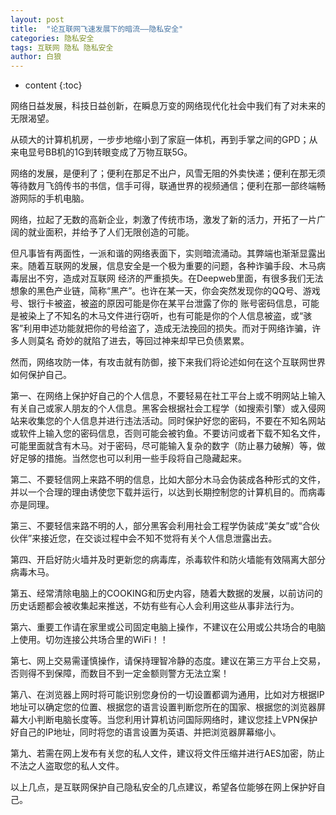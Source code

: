 ```yaml
---
layout: post
title:  "论互联网飞速发展下的暗流——隐私安全"
categories: 隐私安全
tags: 互联网 隐私 隐私安全
author: 白狼
---
```




* content
{:toc}


网络日益发展，科技日益创新，在瞬息万变的网络现代化社会中我们有了对未来的无限渴望。

从硕大的计算机机房，一步步地缩小到了家庭一体机，再到手掌之间的GPD；从来电显号BB机的1G到转眼变成了万物互联5G。

网络的发展，是便利了；便利在那足不出户，风雪无阻的外卖快递；便利在那无须等待数月飞鸽传书的书信，信手可得，联通世界的视频通信；便利在那一部终端畅游网际的手机电脑。

网络，拉起了无数的高新企业，刺激了传统市场，激发了新的活力，开拓了一片广阔的就业面积，并给予了人们无限创造的可能。

但凡事皆有两面性，一派和谐的网络表面下，实则暗流涌动。其弊端也渐渐显露出来。随着互联网的发展，信息安全是一个极为重要的问题，各种诈骗手段、木马病毒层出不穷，造成对互联网
经济的严重损失。在Deepweb里面，有很多我们无法想象的黑色产业链，简称“黑产”。也许在某一天，你会突然发现你的QQ号、游戏号、银行卡被盗，被盗的原因可能是你在某平台泄露了你的
账号密码信息，可能是被染上了不知名的木马文件进行窃听，也有可能是你的个人信息被盗，或“骇客”利用申述功能就把你的号给盗了，造成无法挽回的损失。而对于网络诈骗，许多人则莫名
奇妙的就陷了进去，等回过神来却早已负债累累。

然而，网络攻防一体，有攻击就有防御，接下来我们将论述如何在这个互联网世界如何保护自己。

第一、在网络上保护好自己的个人信息，不要轻易在社工平台上或不明网站上输入有关自己或家人朋友的个人信息。黑客会根据社会工程学（如搜索引擎）或入侵网站来收集您的个人信息并进行违法活动。同时保护好您的密码，不要在不知名网站或软件上输入您的密码信息，否则可能会被钓鱼。不要访问或者下载不知名文件，可能里面就含有木马。对于密码，尽可能输入复杂的数字（防止暴力破解）等，做好足够的措施。当然您也可以利用一些手段将自己隐藏起来。

第二、不要轻信网上来路不明的信息，比如大部分木马会伪装成各种形式的文件，并以一个合理的理由诱使您下载并运行，以达到长期控制您的计算机目的。而病毒亦是同理。

第三、不要轻信来路不明的人，部分黑客会利用社会工程学伪装成“美女”或“合伙伙伴”来接近您，在交谈过程中会不知不觉将有关个人信息泄露出去。

第四、开启好防火墙并及时更新您的病毒库，杀毒软件和防火墙能有效隔离大部分病毒木马。

第五、经常清除电脑上的COOKING和历史内容，随着大数据的发展，以前访问的历史话题都会被收集起来推送，不妨有些有心人会利用这些从事非法行为。

第六、重要工作请在家里或公司固定电脑上操作，不建议在公用或公共场合的电脑上使用。切勿连接公共场合里的WiFi！！

第七、网上交易需谨慎操作，请保持理智冷静的态度。建议在第三方平台上交易，否则得不到保障，而数目不到一定金额则警方无法立案！

第八、在浏览器上网时将可能识别您身份的一切设置都调为通用，比如对方根据IP地址可以确定您的位置、根据您的语言设置判断您所在的国家、根据您的浏览器屏幕大小判断电脑长度等。当您利用计算机访问国际网络时，建议您挂上VPN保护好自己的IP地址，同时将您的语言设置为英语、并把浏览器屏幕缩小。

第九、若需在网上发布有关您的私人文件，建议将文件压缩并进行AES加密，防止不法之人盗取您的私人文件。

以上几点，是互联网保护自己隐私安全的几点建议，希望各位能够在网上保护好自己。
